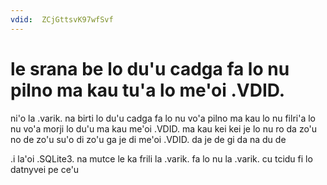 ```yaml
---
vdid:  ZCjGttsvK97wfSvf
---
```

# le srana be lo du'u cadga fa lo nu pilno ma kau tu'a lo me'oi .VDID.
ni'o la .varik. na birti lo du'u cadga fa lo nu vo'a pilno ma kau lo nu filri'a lo nu vo'a morji lo du'u ma kau me'oi .VDID. ma kau kei kei je lo nu ro da zo'u no de zo'u su'o di zo'u ga je di me'oi .VDID. da je de gi da na du de

.i la'oi .SQLite3. na mutce le ka frili la .varik. fa lo nu la .varik. cu tcidu fi lo datnyvei pe ce'u
